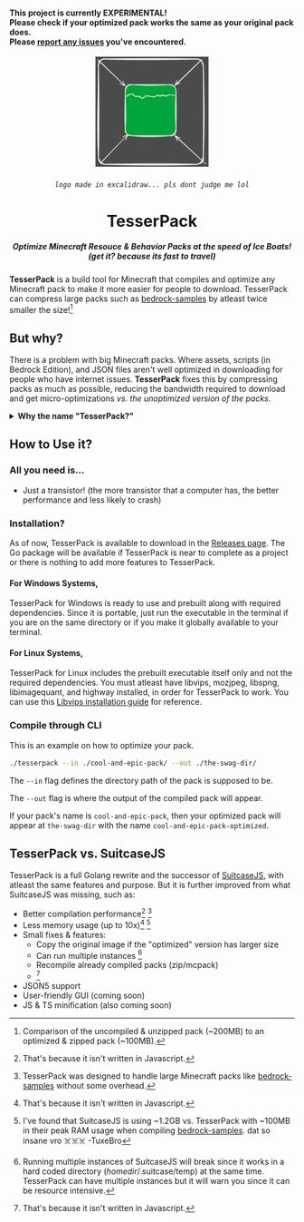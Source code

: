 <h4>
This project is currently EXPERIMENTAL! <br />
Please check if your optimized pack works the same as your original pack does. <br />
Please <a href="https://github.com/TBroz15/TesserPack/issues">report any issues</a> you've encountered.
</h4>


<div align="center">
    <img src="./.github/assets/tesserpack.svg" width="200" />
    <h6><code>logo made in excalidraw... pls dont judge me lol</code></h6>
    <h1>
        TesserPack
    </h1>
    <h5>
        Optimize Minecraft Resouce &amp; Behavior Packs at the speed of Ice Boats!<br>
        (get it? because its fast to travel)
    </h5>
</div>

**TesserPack** is a build tool for Minecraft that compiles and optimize any Minecraft pack to make it more easier for people to download. TesserPack can compress large packs such as [bedrock-samples](https://github.com/Mojang/bedrock-samples) by atleast twice smaller the size![^1]

## But why?

<p>There is a problem with big Minecraft packs. Where assets, scripts (in Bedrock Edition), and JSON files aren't well optimized in downloading for people who have internet issues. <b>TesserPack</b> fixes this by compressing packs as much as possible, reducing the bandwidth required to download and get micro-optimizations <i>vs. the unoptimized version of the packs.</i></p>

<details>
<summary><b>Why the name "TesserPack?"</b></summary>
<p>I simply combined "tesseract" and "pack" together. I put "tesseract" because it is a cool shape. I put "pack" because the main function is to optimize Minecraft packs.</p>
</details>

## How to Use it?

### All you need is...

- Just a transistor! (the more transistor that a computer has, the better performance and less likely to crash)

### Installation?

As of now, TesserPack is available to download in the [Releases page](https://github.com/TBroz15/TesserPack/releases/latest). The Go package will be available if TesserPack is near to complete as a project or there is nothing to add more features to TesserPack.

#### For Windows Systems,

TesserPack for Windows is ready to use and prebuilt along with required dependencies. Since it is portable, just run the executable in the terminal if you are on the same directory or if you make it globally available to your terminal.

#### For Linux Systems,

TesserPack for Linux includes the prebuilt executable itself only and not the required dependencies. You must atleast have libvips, mozjpeg, libspng, libimagequant, and highway installed, in order for TesserPack to work. You can use this [Libvips installation guide](https://github.com/TBroz15/TesserPack/blob/main/CONTRIBUTING.md#linux-setup) for reference.

### Compile through CLI

This is an example on how to optimize your pack.

```bash
./tesserpack --in ./cool-and-epic-pack/ --out ./the-swag-dir/
```

The `--in` flag defines the directory path of the pack is supposed to be.

The `--out` flag is where the output of the compiled pack will appear.

If your pack's name is `cool-and-epic-pack`, then your optimized pack will appear at `the-swag-dir` with the name `cool-and-epic-pack-optimized`.

## TesserPack vs. SuitcaseJS

TesserPack is a full Golang rewrite and the successor of [SuitcaseJS](https://github.com/TBroz15/SuitcaseJS), with atleast the same features and purpose. But it is further improved from what SuitcaseJS was missing, such as:

- Better compilation performance[^2] [^3]
- Less memory usage (up to 10x)[^2] [^4]
- Small fixes & features:
    - Copy the original image if the "optimized" version has larger size
    - Can run multiple instances [^5]
    - Recompile already compiled packs (zip/mcpack)
    - [^2]
- JSON5 support
- User-friendly GUI (coming soon)
- JS & TS minification (also coming soon)

[^1]: Comparison of the uncompiled & unzipped pack (~200MB) to an optimized & zipped pack (~100MB).
[^2]: That's because it isn't written in Javascript. 
[^3]: TesserPack was designed to handle large Minecraft packs like [bedrock-samples](https://github.com/Mojang/bedrock-samples) without some overhead.
[^4]: I've found that SuitcaseJS is using ~1.2GB vs. TesserPack with ~100MB in their peak RAM usage when compiling [bedrock-samples](https://github.com/Mojang/bedrock-samples). dat so insane vro ☠️☠️☠️ -TuxeBro
[^5]: Running multiple instances of SuitcaseJS will break since it works in a hard coded directory (*homedir*/.suitcase/temp) at the same time. TesserPack can have multiple instances but it will warn you since it can be resource intensive.